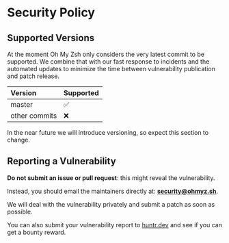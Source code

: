 # Security Policy

## Supported Versions

At the moment Oh My Zsh only considers the very latest commit to be supported.
We combine that with our fast response to incidents and the automated updates
to minimize the time between vulnerability publication and patch release.

| Version        | Supported          |
|:-------------- |:------------------ |
| master         | :white_check_mark: |
| other commits  | :x:                |

In the near future we will introduce versioning, so expect this section to change.

## Reporting a Vulnerability

**Do not submit an issue or pull request**: this might reveal the vulnerability.

Instead, you should email the maintainers directly at: [**security@ohmyz.sh**](mailto:security@ohmyz.sh).

We will deal with the vulnerability privately and submit a patch as soon as possible.

You can also submit your vulnerability report to [huntr.dev](https://huntr.dev/bounties/disclose/?utm_campaign=coffeezhs%2Fcoffeezhs&utm_medium=social&utm_source=github&target=https%3A%2F%2Fgithub.com%2Fcoffeezhs%2Fcoffeezhs) and see if you can get a bounty reward.
